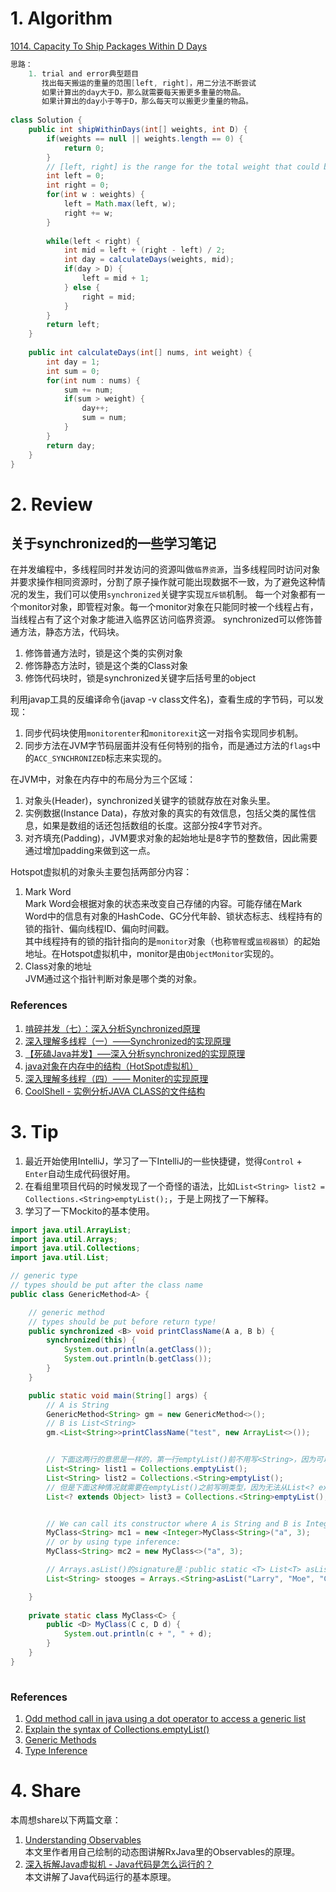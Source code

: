# 1. Algorithm
[1014. Capacity To Ship Packages Within D Days](https://leetcode.com/contest/weekly-contest-128/problems/capacity-to-ship-packages-within-d-days/)
```Java        
思路：
    1. trial and error典型题目
       找出每天搬运的重量的范围[left, right]，用二分法不断尝试
       如果计算出的day大于D，那么就需要每天搬更多重量的物品。
       如果计算出的day小于等于D，那么每天可以搬更少重量的物品。
       
class Solution {
    public int shipWithinDays(int[] weights, int D) {
        if(weights == null || weights.length == 0) {
            return 0;
        }
        // [left, right] is the range for the total weight that could be carried everyday.
        int left = 0;
        int right = 0;
        for(int w : weights) {
            left = Math.max(left, w);
            right += w;
        }
        
        while(left < right) {
            int mid = left + (right - left) / 2;
            int day = calculateDays(weights, mid);
            if(day > D) {
                left = mid + 1;
            } else {
                right = mid;
            }
        }
        return left;
    }
    
    public int calculateDays(int[] nums, int weight) {
        int day = 1;
        int sum = 0;
        for(int num : nums) {
            sum += num;
            if(sum > weight) {
                day++;
                sum = num;
            }
        }
        return day;
    }
}

```

# 2. Review
## 关于synchronized的一些学习笔记
在并发编程中，多线程同时并发访问的资源叫做`临界资源`，当多线程同时访问对象并要求操作相同资源时，分割了原子操作就可能出现数据不一致，为了避免这种情况的发生，我们可以使用`synchronized`关键字实现`互斥锁`机制。
每一个对象都有一个monitor对象，即管程对象。每一个monitor对象在只能同时被一个线程占有，当线程占有了这个对象才能进入临界区访问临界资源。
synchronized可以修饰普通方法，静态方法，代码块。
  1. 修饰普通方法时，锁是这个类的实例对象
  2. 修饰静态方法时，锁是这个类的Class对象
  3. 修饰代码块时，锁是synchronized关键字后括号里的object
  
利用javap工具的反编译命令(javap -v class文件名)，查看生成的字节码，可以发现：
  1. 同步代码块使用`monitorenter`和`monitorexit`这一对指令实现同步机制。
  2. 同步方法在JVM字节码层面并没有任何特别的指令，而是通过方法的`flags`中的`ACC_SYNCHRONIZED`标志来实现的。

在JVM中，对象在内存中的布局分为三个区域：
  1. 对象头(Header)，synchronized关键字的锁就存放在对象头里。
  2. 实例数据(Instance Data)，存放对象的真实的有效信息，包括父类的属性信息，如果是数组的话还包括数组的长度。这部分按4字节对齐。
  3. 对齐填充(Padding)，JVM要求对象的起始地址是8字节的整数倍，因此需要通过增加padding来做到这一点。
  
Hotspot虚拟机的对象头主要包括两部分内容：
  1. Mark Word </br>
     Mark Word会根据对象的状态来改变自己存储的内容。可能存储在Mark Word中的信息有对象的HashCode、GC分代年龄、锁状态标志、线程持有的锁的指针、偏向线程ID、偏向时间戳。</br>
     其中线程持有的锁的指针指向的是`monitor`对象（也称`管程`或`监视器锁`）的起始地址。在Hotspot虚拟机中，monitor是由`ObjectMonitor`实现的。
  2. Class对象的地址 </br>
     JVM通过这个指针判断对象是哪个类的对象。

### References
  1. [啃碎并发（七）：深入分析Synchronized原理](https://juejin.im/post/5b4eec7df265da0fa00a118f)
  2. [深入理解多线程（一）——Synchronized的实现原理](www.hollischuang.com/archives/1883)
  3. [【死磕Java并发】—–深入分析synchronized的实现原理](http://cmsblogs.com/?p=2071)
  4. [java对象在内存中的结构（HotSpot虚拟机）](https://www.cnblogs.com/duanxz/p/4967042.html)
  5. [深入理解多线程（四）—— Moniter的实现原理](https://www.hollischuang.com/archives/2030)
  6. [CoolShell - 实例分析JAVA CLASS的文件结构](https://coolshell.cn/articles/9229.html)
  
   
# 3. Tip
1. 最近开始使用IntelliJ，学习了一下IntelliJ的一些快捷键，觉得`Control` + `Enter`自动生成代码很好用。
2. 在看组里项目代码的时候发现了一个奇怪的语法，比如`List<String> list2 = Collections.<String>emptyList();`，于是上网找了一下解释。
3. 学习了一下Mockito的基本使用。

```Java
import java.util.ArrayList;
import java.util.Arrays;
import java.util.Collections;
import java.util.List;

// generic type
// types should be put after the class name
public class GenericMethod<A> {

    // generic method
    // types should be put before return type!
    public synchronized <B> void printClassName(A a, B b) {
        synchronized(this) {
            System.out.println(a.getClass());
            System.out.println(b.getClass());
        }
    }

    public static void main(String[] args) {
        // A is String
        GenericMethod<String> gm = new GenericMethod<>();
        // B is List<String>
        gm.<List<String>>printClassName("test", new ArrayList<>());


        // 下面这两行的意思是一样的，第一行emptyList()前不用写<String>，因为可以从List<String>推导出具体类型String
        List<String> list1 = Collections.emptyList();
        List<String> list2 = Collections.<String>emptyList();
        // 但是下面这种情况就需要在emptyList()之前写明类型，因为无法从List<? extends Object>推导出具体类型
        List<? extends Object> list3 = Collections.<String>emptyList();


        // We can call its constructor where A is String and B is Integer like:
        MyClass<String> mc1 = new <Integer>MyClass<String>("a", 3);
        // or by using type inference:
        MyClass<String> mc2 = new MyClass<>("a", 3);

        // Arrays.asList()的signature是：public static <T> List<T> asList(T... a) {
        List<String> stooges = Arrays.<String>asList("Larry", "Moe", "Curly");

    }
    
    private static class MyClass<C> {
        public <D> MyClass(C c, D d) {
            System.out.println(c + ", " + d);
        }
    }
}
 
```

### References
  1. [Odd method call in java using a dot operator to access a generic list](https://stackoverflow.com/questions/21297979/odd-method-call-in-java-using-a-dot-operator-to-access-a-generic-list)
  2. [Explain the syntax of Collections.<String>emptyList()](https://stackoverflow.com/questions/27683759/explain-the-syntax-of-collections-stringemptylist?noredirect=1&lq=1)
  3. [Generic Methods](https://docs.oracle.com/javase/tutorial/java/generics/methods.html)
  4. [Type Inference](https://docs.oracle.com/javase/tutorial/java/generics/genTypeInference.html)
    
# 4. Share
本周想share以下两篇文章：
  1. [Understanding Observables](https://tomstechnicalblog.blogspot.com/2015_10_01_archive.html) </br>
     本文里作者用自己绘制的动态图讲解RxJava里的Observables的原理。
  2. [深入拆解Java虚拟机 - Java代码是怎么运行的？](https://time.geekbang.org/column/article/11289) </br>
     本文讲解了Java代码运行的基本原理。
